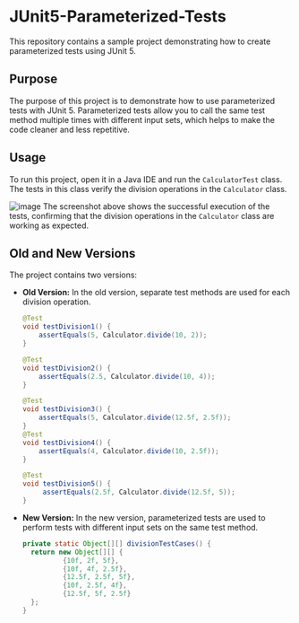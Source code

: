 # JUnit5-Parameterized-Tests

This repository contains a sample project demonstrating how to create parameterized tests using JUnit 5.

## Purpose

The purpose of this project is to demonstrate how to use parameterized tests with JUnit 5. Parameterized tests allow you to call the same test method multiple times with different input sets, which helps to make the code cleaner and less repetitive.

## Usage

To run this project, open it in a Java IDE and run the `CalculatorTest` class. The tests in this class verify the division operations in the `Calculator` class.

 ![image](https://github.com/hazaltugrul/JUnit5-Parameterized-Tests/assets/93864451/2c0c98eb-b1f9-4b43-9bdd-bcd007b5a868)
The screenshot above shows the successful execution of the tests, confirming that the division operations in the `Calculator` class are working as expected.

## Old and New Versions

The project contains two versions:

- **Old Version:** In the old version, separate test methods are used for each division operation.
  ```java
  @Test
  void testDivision1() {
      assertEquals(5, Calculator.divide(10, 2));
  }

  @Test
  void testDivision2() {
      assertEquals(2.5, Calculator.divide(10, 4));
  }

  @Test
  void testDivision3() {
      assertEquals(5, Calculator.divide(12.5f, 2.5f));
  }
  @Test
  void testDivision4() {
      assertEquals(4, Calculator.divide(10, 2.5f));
  }

  @Test
  void testDivision5() {
       assertEquals(2.5f, Calculator.divide(12.5f, 5));
  }

  ```
- **New Version:** In the new version, parameterized tests are used to perform tests with different input sets on the same test method.
  ``` java
  private static Object[][] divisionTestCases() {
    return new Object[][] {
            {10f, 2f, 5f},
            {10f, 4f, 2.5f},
            {12.5f, 2.5f, 5f},
            {10f, 2.5f, 4f},
            {12.5f, 5f, 2.5f}
    };
  }
  ```
  
